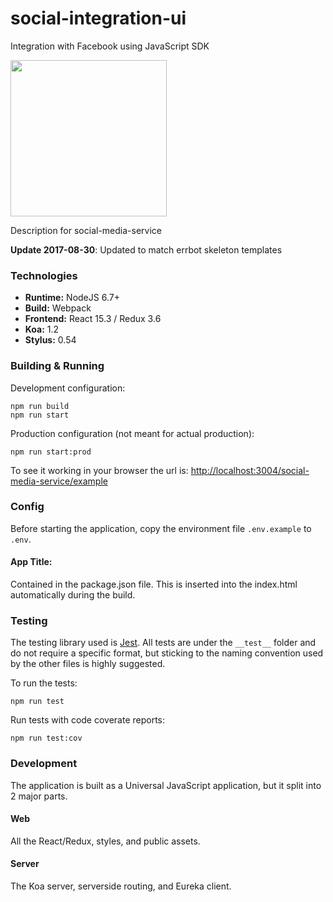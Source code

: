 # social-integration-ui
Integration with  Facebook using JavaScript SDK

<img src="http://i.imgur.com/zZpzNqO.png" width="250px" />

Description for social-media-service

**Update 2017-08-30**: Updated to match errbot skeleton templates

### Technologies

* **Runtime:** NodeJS 6.7+
* **Build:** Webpack
* **Frontend:** React 15.3 / Redux 3.6 
* **Koa:** 1.2
* **Stylus:** 0.54

### Building & Running

Development configuration:

    npm run build
    npm run start

Production configuration (not meant for actual production):

    npm run start:prod

To see it working in your browser the url is: [http://localhost:3004/social-media-service/example](http://localhost:3004/social-media-service/example)

### Config

Before starting the application, copy the environment file `.env.example` to `.env`. 

#### App Title:  
Contained in the package.json file. This is inserted into the index.html automatically during the build.

### Testing

The testing library used is [Jest](https://facebook.github.io/jest/). All tests are under the `__test__` folder and do not require a specific format, but sticking to the naming convention used by the other files is highly suggested. 

To run the tests:

    npm run test
    
Run tests with code coverate reports:

    npm run test:cov
   
### Development

The application is built as a Universal JavaScript application, but it split into 2 major parts. 

#### Web
All the React/Redux, styles, and public assets.

#### Server
The Koa server, serverside routing, and Eureka client.  


